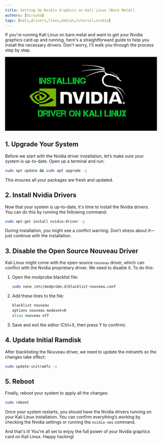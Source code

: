 ```yaml
---
title: Setting Up Nvidia Graphics on Kali Linux (Bare Metal)
authors: [hirusha]
tags: [kali,drivers,linux,debian,tutorial,nvidia]
---
```


If you're running Kali Linux on bare metal and want to get your Nvidia graphics card up and running, here's a straightforward guide to help you install the necessary drivers. Don't worry, I'll walk you through the process step by step.

![alt text](image.png)

<!--truncate-->

## 1. Upgrade Your System

Before we start with the Nvidia driver installation, let’s make sure your system is up-to-date. Open up a terminal and run:

```bash
sudo apt update && sudo apt upgrade -y
```

This ensures all your packages are fresh and updated.

## 2. Install Nvidia Drivers

Now that your system is up-to-date, it's time to install the Nvidia drivers. You can do this by running the following command:

```bash
sudo apt-get install nvidia-driver -y
```

During installation, you might see a conflict warning. Don’t stress about it—just continue with the installation.

## 3. Disable the Open Source Nouveau Driver

Kali Linux might come with the open-source `nouveau` driver, which can conflict with the Nvidia proprietary driver. We need to disable it. To do this:

1. Open the modprobe blacklist file:

   ```bash
   sudo nano /etc/modprobe.d/blacklist-nouveau.conf
   ```

2. Add these lines to the file:

   ```bash
   blacklist nouveau
   options nouveau modeset=0
   alias nouveau off
   ```

3. Save and exit the editor (Ctrl+X, then press Y to confirm).

## 4. Update Initial Ramdisk

After blacklisting the Nouveau driver, we need to update the initramfs so the changes take effect:

```bash
sudo update-initramfs -u
```

## 5. Reboot

Finally, reboot your system to apply all the changes:

```bash
sudo reboot
```

Once your system restarts, you should have the Nvidia drivers running on your Kali Linux installation. You can confirm everything’s working by checking the Nvidia settings or running the `nvidia-smi` command.

And that's it! You're all set to enjoy the full power of your Nvidia graphics card on Kali Linux. Happy hacking!
